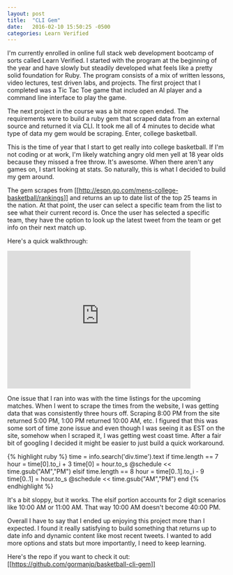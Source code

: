 ```yaml
---
layout: post
title:  "CLI Gem"
date:   2016-02-10 15:50:25 -0500
categories: Learn Verified
---
```


I'm currently enrolled in online full stack web development bootcamp of sorts called Learn Verified.  I started with the program at the beginning of the year and have slowly but steadily developed what feels like a pretty solid foundation for Ruby.  The program consists of a mix of written lessons, video lectures, test driven labs, and projects.  The first project that I completed was a Tic Tac Toe game that included an AI player and a command line interface to play the game.  


The next project in the course was a bit more open ended.  The requirements were to build a ruby gem that scraped data from an external source and returned it via CLI.  It took me all of 4 minutes to decide what type of data my gem would be scraping.  Enter, college basketball.

This is the time of year that I start to get really into college basketball.  If I'm not coding or at work, I'm likely watching angry old men yell at 18 year olds because they missed a free throw.  It's awesome.  When there aren't any games on, I start looking at stats.  So naturally, this is what I decided to build my gem around.  

The gem scrapes from [[http://espn.go.com/mens-college-basketball/rankings]] and returns an up to date list of the top 25 teams in the nation.  At that point, the user can select a specific team from the list to see what their current record is.  Once the user has selected a specific team, they have the option to look up the latest tweet from the team or get info on their next match up.

Here's a quick walkthrough:

<iframe width="420" height="315" src="https://www.youtube.com/embed/cqzqlJaLFjo" frameborder="0" allowfullscreen></iframe>

One issue that I ran into was with the time listings for the upcoming matches.  When I went to scrape the times from the website, I was getting data that was consistently three hours off.  Scraping 8:00 PM from the site returned 5:00 PM, 1:00 PM returned 10:00 AM, etc.  I figured that this was some sort of time zone issue and even though I was seeing it as EST on the site, somehow when I scraped it, I was getting west coast time.  After a fair bit of googling I decided it might be easier to just build a quick workaround.

{% highlight ruby %}
time = info.search('div.time').text
if time.length == 7
	hour = time[0].to_i + 3
	time[0] = hour.to_s
	@schedule << time.gsub("AM","PM")
elsif time.length == 8
	hour = time[0..1].to_i - 9 
	time[0..1] = hour.to_s
	@schedule << time.gsub("AM","PM")
end
{% endhighlight %}

It's a bit sloppy, but it works.  The elsif portion accounts for 2 digit scenarios like 10:00 AM or 11:00 AM.  That way 10:00 AM doesn't become 40:00 PM.

Overall I have to say that I ended up enjoying this project more than I expected.  I found it really satisfying to build something that returns up to date info and dynamic content like most recent tweets.  I wanted to add more options and stats but more importantly, I need to keep learning.  

Here's the repo if you want to check it out: [[https://github.com/gormanjp/basketball-cli-gem]]




